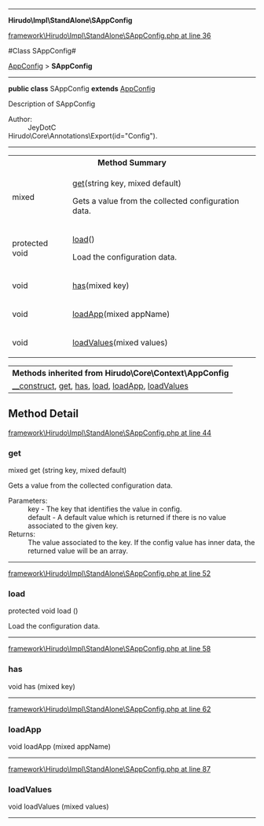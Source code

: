 

- - -

**Hirudo\Impl\StandAlone\SAppConfig**


<a href="https://github.com/JeyDotC/Hirudo/blob/make-composer-compatible/framework/Hirudo/Impl/StandAlone/SAppConfig.php#L36" target='_blank'>framework\Hirudo\Impl\StandAlone\SAppConfig.php at line 36</a>

#Class SAppConfig#

<a href="https://github.com/JeyDotC/Hirudo-docs/blob/master/Hirudo/Core/Context/AppConfig.md">AppConfig</a>
 &gt; **SAppConfig**




- - -

<p><strong>public  class</strong> <span>SAppConfig</span>
<strong>extends</strong> <a href="https://github.com/JeyDotC/Hirudo-docs/blob/master/Hirudo/Core/Context/AppConfig.md">AppConfig</a>

</p>

<div class="comment" id="overview_description"><p>Description of SAppConfig</p></div>

<dl>
<dt>Author:</dt>
<dd>JeyDotC</dd>
<dt>Hirudo\Core\Annotations\Export(id="Config").</dt>
</dl>


<hr />

<table id="summary_method">
<tr><th colspan="2">Method Summary</th></tr>
<tr>
<td><span class='k'></span> <span class='nx'>mixed</span></td>
<td class="description"><p class="name"><a href="#get">get</a>(string key, mixed default)</p><p class="description">Gets a value from the collected configuration data.</p></td>
</tr>
<tr>
<td><span class='k'>protected </span> <span class='nx'>void</span></td>
<td class="description"><p class="name"><a href="#load">load</a>()</p><p class="description">Load the configuration data.</p></td>
</tr>
<tr>
<td><span class='k'></span> <span class='nx'>void</span></td>
<td class="description"><p class="name"><a href="#has">has</a>(mixed key)</p><p class="description"></p></td>
</tr>
<tr>
<td><span class='k'></span> <span class='nx'>void</span></td>
<td class="description"><p class="name"><a href="#loadapp">loadApp</a>(mixed appName)</p></td>
</tr>
<tr>
<td><span class='k'></span> <span class='nx'>void</span></td>
<td class="description"><p class="name"><a href="#loadvalues">loadValues</a>(mixed values)</p><p class="description"></p></td>
</tr>
</table>

<table class="inherit">
<tr><th colspan="2">Methods inherited from Hirudo\Core\Context\AppConfig</th></tr>
<tr><td><a href="https://github.com/JeyDotC/Hirudo-docs/blob/master/Hirudo/Core/Context/AppConfig.md#__construct">__construct</a>, <a href="https://github.com/JeyDotC/Hirudo-docs/blob/master/Hirudo/Core/Context/AppConfig.md#get">get</a>, <a href="https://github.com/JeyDotC/Hirudo-docs/blob/master/Hirudo/Core/Context/AppConfig.md#has">has</a>, <a href="https://github.com/JeyDotC/Hirudo-docs/blob/master/Hirudo/Core/Context/AppConfig.md#load">load</a>, <a href="https://github.com/JeyDotC/Hirudo-docs/blob/master/Hirudo/Core/Context/AppConfig.md#loadapp">loadApp</a>, <a href="https://github.com/JeyDotC/Hirudo-docs/blob/master/Hirudo/Core/Context/AppConfig.md#loadvalues">loadValues</a></td></tr></table>

<h2 id="detail_method">Method Detail</h2>

<a href="https://github.com/JeyDotC/Hirudo/blob/make-composer-compatible/framework/Hirudo/Impl/StandAlone/SAppConfig.php#L44" target='_blank'>framework\Hirudo\Impl\StandAlone\SAppConfig.php at line 44</a>

<h3 id="get()">get</h3>
<span class='k'></span> <span class='nx'>mixed</span> <span class='nf'>get</span> (string key, mixed default)

<div class="details">
<p>Gets a value from the collected configuration data.</p><dl>
<dt>Parameters:</dt>
<dd>key - The key that identifies the value in config.</dd>
<dd>default - A default value which is returned if there is no value associated to the given key.</dd>
<dt>Returns:</dt>
<dd>The value associated to the key. If the config value has inner data, the returned value will be an array.</dd>
</dl>

</div>

- - -


<a href="https://github.com/JeyDotC/Hirudo/blob/make-composer-compatible/framework/Hirudo/Impl/StandAlone/SAppConfig.php#L52" target='_blank'>framework\Hirudo\Impl\StandAlone\SAppConfig.php at line 52</a>

<h3 id="load()">load</h3>
<span class='k'>protected </span> <span class='nx'>void</span> <span class='nf'>load</span> ()

<div class="details">
<p>Load the configuration data.</p>
</div>

- - -


<a href="https://github.com/JeyDotC/Hirudo/blob/make-composer-compatible/framework/Hirudo/Impl/StandAlone/SAppConfig.php#L58" target='_blank'>framework\Hirudo\Impl\StandAlone\SAppConfig.php at line 58</a>

<h3 id="has()">has</h3>
<span class='k'></span> <span class='nx'>void</span> <span class='nf'>has</span> (mixed key)

<div class="details">
<p></p>
</div>

- - -


<a href="https://github.com/JeyDotC/Hirudo/blob/make-composer-compatible/framework/Hirudo/Impl/StandAlone/SAppConfig.php#L62" target='_blank'>framework\Hirudo\Impl\StandAlone\SAppConfig.php at line 62</a>

<h3 id="loadApp()">loadApp</h3>
<span class='k'></span> <span class='nx'>void</span> <span class='nf'>loadApp</span> (mixed appName)

<div class="details">

</div>

- - -


<a href="https://github.com/JeyDotC/Hirudo/blob/make-composer-compatible/framework/Hirudo/Impl/StandAlone/SAppConfig.php#L87" target='_blank'>framework\Hirudo\Impl\StandAlone\SAppConfig.php at line 87</a>

<h3 id="loadValues()">loadValues</h3>
<span class='k'></span> <span class='nx'>void</span> <span class='nf'>loadValues</span> (mixed values)

<div class="details">
<p></p>
</div>

- - -

